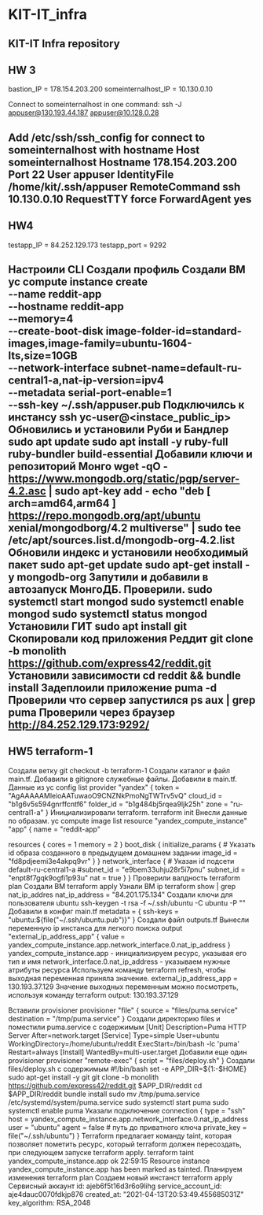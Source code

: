 # KIT-IT_infra
KIT-IT Infra repository
-----------------------------
HW 3
-----------------------------
bastion_IP = 178.154.203.200
someinternalhost_IP = 10.130.0.10

Connect to someinternalhost in one command:
ssh -J appuser@130.193.44.187 appuser@10.128.0.28

Add /etc/ssh/ssh_config for connect to someinternalhost with hostname
Host someinternalhost
Hostname 178.154.203.200
Port 22
User appuser
IdentityFile /home/kit/.ssh/appuser
RemoteCommand ssh 10.130.0.10
RequestTTY force
ForwardAgent yes
------------------------------
HW4
------------------------------
testapp_IP = 84.252.129.173
testapp_port = 9292

Настроили CLI
Создали профиль
Создали ВМ
    yc compute instance create \
    --name reddit-app \
    --hostname reddit-app \
    --memory=4 \
    --create-boot-disk image-folder-id=standard-images,image-family=ubuntu-1604-lts,size=10GB \
    --network-interface subnet-name=default-ru-central1-a,nat-ip-version=ipv4 \
    --metadata serial-port-enable=1 \
    --ssh-key ~/.ssh/appuser.pub
Подключилсь к инстансу
    ssh yc-user@<instace_public_ip>
Обновились и установили Руби и Бандлер
    sudo apt update
    sudo apt install -y ruby-full ruby-bundler build-essential
Добавили ключи и репозиторий Монго
    wget -qO - https://www.mongodb.org/static/pgp/server-4.2.asc | sudo apt-key add -
    echo "deb [ arch=amd64,arm64 ] https://repo.mongodb.org/apt/ubuntu xenial/mongodborg/4.2 multiverse" | sudo tee /etc/apt/sources.list.d/mongodb-org-4.2.list
Обновили индекс и установили необходимый пакет
    sudo apt-get update
    sudo apt-get install -y mongodb-org
Запутили и добавили в автозапуск МонгоДБ. Проверили.
    sudo systemctl start mongod
    sudo systemctl enable mongod
    sudo systemctl status mongod
Установили ГИТ
    sudo apt install git
Скопировали код приложения Реддит
    git clone -b monolith https://github.com/express42/reddit.git
Установили зависимости
    cd reddit && bundle install
Задеплоили приложение
    puma -d
Проверили что сервер запустился
    ps aux | grep puma
Проверили через браузер
    http://84.252.129.173:9292/
------------------------------
HW5 terraform-1
------------------------------
Создали ветку
git checkout -b terraform-1
Создали каталог и файл main.tf. Добавили в gitignore служебные файлы.
Добавили в main.tf. Данные из yc config list
provider "yandex" {
  token     = "AgAAAAAMleioAATuwaoO9CNZNkPmoNgTWTrv5vQ"
  cloud_id  = "b1g6v5s594gnrffcntf6"
  folder_id = "b1g484bj5rqea9ljk25h"
  zone      = "ru-central1-a"
}
Инициализировали terraform.
terraform init
Внесли данные по образам. yc compute image list
resource "yandex_compute_instance" "app" {
  name = "reddit-app"

  resources {
    cores = 1
    memory = 2
  }
  boot_disk {
    initialize_params {
        # Указать id образа созданного в предыдущем домашнем задании
        image_id = "fd8pdjeemi3e4akpq9vr"
    }
  }
  network_interface {
    # Указан id подсети default-ru-central1-a
    #subnet_id = "e9bem33uhju28r5i7pnu"
    subnet_id = "enpt8f7gqk9ogfi1p93u"
    nat = true
  }
}
Проверили валдность
terraform plan
Создали ВМ
terraform apply
Узнали ВМ ip
terraform show | grep nat_ip_addres
nat_ip_address     = "84.201.175.134"
Создали ключи для пользователя ubuntu
ssh-keygen -t rsa -f ~/.ssh/ubuntu -C ubuntu -P ""
Добавили в конфиг main.tf
metadata = {
  ssh-keys = "ubuntu:${file("~/.ssh/ubuntu.pub")}"
}
Создали файл outputs.tf
Вынесли переменную ip инстанса для легкого поиска
output "external_ip_address_app" {
  value = yandex_compute_instance.app.network_interface.0.nat_ip_address
}
yandex_compute_instance.app - инициализируем ресурс,
указывая его тип и имя
network_interface.0.nat_ip_address - указываем нужные
атрибуты ресурса
Используем команду terraform refresh, чтобы выходная
переменная приняла значение.
external_ip_address_app = 130.193.37.129
Значение выходных переменным можно посмотреть, используя
команду terraform output:
130.193.37.129

Вставили provisioner
provisioner "file" {
  source = "files/puma.service"
  destination = "/tmp/puma.service"
}
Создали директорию files и поместили puma.service с содержимым
[Unit]
Description=Puma HTTP Server
After=network.target
[Service]
Type=simple
User=ubuntu
WorkingDirectory=/home/ubuntu/reddit
ExecStart=/bin/bash -lc 'puma'
Restart=always
[Install]
WantedBy=multi-user.target
Добавили еще один provisioner
  provisioner "remote-exec" {
    script = "files/deploy.sh"
  }
Создали files/deploy.sh c содержимым
#!/bin/bash
set -e
APP_DIR=${1:-$HOME}
sudo apt-get install -y git
git clone -b monolith https://github.com/express42/reddit.git $APP_DIR/reddit
cd $APP_DIR/reddit
bundle install
sudo mv /tmp/puma.service /etc/systemd/system/puma.service
sudo systemctl start puma
sudo systemctl enable puma
Указали подключение
  connection {
    type = "ssh"
    host = yandex_compute_instance.app.network_interface.0.nat_ip_address
    user = "ubuntu"
    agent = false
    # путь до приватного ключа
    private_key = file("~/.ssh/ubuntu")
  }
Terraform предлагает команду taint, которая позволяет пометить
ресурс, который terraform должен пересоздать, при следующем
запуске terraform apply.
terraform taint yandex_compute_instance.app      ok  22:59:15
Resource instance yandex_compute_instance.app has been marked as tainted.
Планируем изменения
terraform plan
Создаем новый инстанст
terraform apply
Сервисный аккаунт
id: ajeb6f5t16d3r6o9lihg
service_account_id: aje4dauc0070fdkjp876
created_at: "2021-04-13T20:53:49.455685031Z"
key_algorithm: RSA_2048
